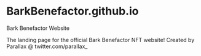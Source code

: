 # BarkBenefactor.github.io
Bark Benefactor Website

The landing page for the official Bark Benefactor NFT website!
Created by Parallax @ twitter.com/parallax_
